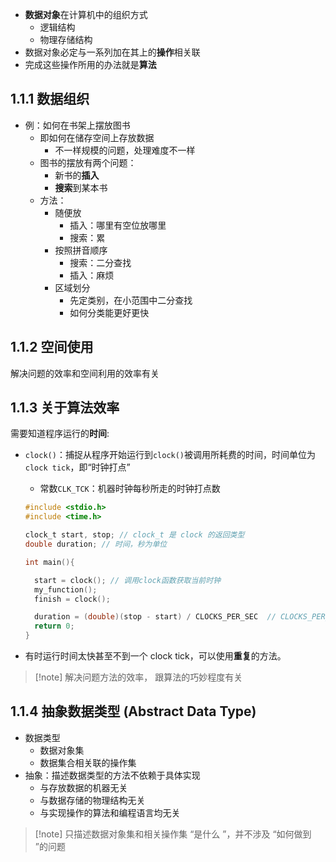 - **数据对象**在计算机中的组织方式
	- 逻辑结构
	- 物理存储结构
- 数据对象必定与一系列加在其上的**操作**相关联
- 完成这些操作所用的办法就是**算法**

## 1.1.1 数据组织

- 例：如何在书架上摆放图书
	- 即如何在储存空间上存放数据
		- 不一样规模的问题，处理难度不一样
	- 图书的摆放有两个问题：
		- 新书的**插入**
		- **搜索**到某本书
	- 方法：
		- 随便放
			- 插入：哪里有空位放哪里
			- 搜索：累
		- 按照拼音顺序
			- 搜索：二分查找
			- 插入：麻烦
		- 区域划分
			- 先定类别，在小范围中二分查找
			- 如何分类能更好更快

## 1.1.2 空间使用

解决问题的效率和空间利用的效率有关

## 1.1.3 关于算法效率

需要知道程序运行的**时间**:
- `clock()`：捕捉从程序开始运行到`clock()`被调用所耗费的时间，时间单位为`clock tick`，即“时钟打点”
	- 常数`CLK_TCK`：机器时钟每秒所走的时钟打点数
	
	```C
    #include <stdio.h>
    #include <time.h>

    clock_t start, stop; // clock_t 是 clock 的返回类型
    double duration; // 时间，秒为单位

    int main(){
   
      start = clock(); // 调用clock函数获取当前时钟
      my_function();
      finish = clock(); 
   
      duration = (double)(stop - start) / CLOCKS_PER_SEC  // CLOCKS_PER_SEC为定义在ctime中的常量
      return 0;
    }
  ```

- 有时运行时间太快甚至不到一个 clock tick，可以使用**重复**的方法。

> [!note] 解决问题方法的效率， 跟算法的巧妙程度有关

## 1.1.4 抽象数据类型 (Abstract Data Type)

- 数据类型
	- 数据对象集
	- 数据集合相关联的操作集
- 抽象：描述数据类型的方法不依赖于具体实现
	- 与存放数据的机器无关
	- 与数据存储的物理结构无关
	- 与实现操作的算法和编程语言均无关

> [!note] 只描述数据对象集和相关操作集 “是什么 ”，并不涉及 “如何做到 ”的问题

